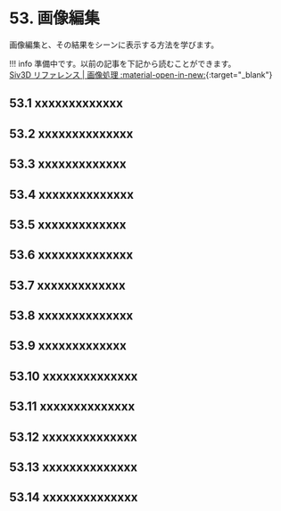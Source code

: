 # 53. 画像編集
画像編集と、その結果をシーンに表示する方法を学びます。

!!! info
    準備中です。以前の記事を下記から読むことができます。  
    [Siv3D リファレンス | 画像処理 :material-open-in-new:](https://zenn.dev/reputeless/books/siv3d-documentation/viewer/tutorial-image){:target="_blank"}


## 53.1 xxxxxxxxxxxxx


## 53.2 xxxxxxxxxxxxxx


## 53.3 xxxxxxxxxxxxx


## 53.4 xxxxxxxxxxxxxx


## 53.5 xxxxxxxxxxxxx


## 53.6 xxxxxxxxxxxxxx


## 53.7 xxxxxxxxxxxxx


## 53.8 xxxxxxxxxxxxxx


## 53.9 xxxxxxxxxxxxx


## 53.10 xxxxxxxxxxxxxx


## 53.11 xxxxxxxxxxxxxx


## 53.12 xxxxxxxxxxxxxx


## 53.13 xxxxxxxxxxxxxx


## 53.14 xxxxxxxxxxxxxx


